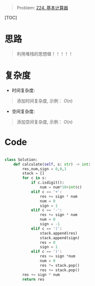 > Problem: [224. 基本计算器](https://leetcode.cn/problems/basic-calculator/description/)

[TOC]

# 思路
> 利用堆栈的思想做！！！！！

# 复杂度
- 时间复杂度: 
> 添加时间复杂度, 示例： $O(n)$

- 空间复杂度: 
> 添加空间复杂度, 示例： $O(n)$

# Code
```Python []

class Solution:
    def calculate(self, s: str) -> int:
        res,num,sign = 0,0,1
        stack = []
        for c in s:
            if c.isdigit():
                num = num*10+int(c)
            elif c == '+':
                res += sign * num
                num = 0
                sign = 1
            elif c == '-':
                res += sign * num
                num = 0
                sign = -1
            elif c == '(':
                stack.append(res)
                stack.append(sign)
                res = 0
                sign = 1
            elif c == ')':
                res += sign *num
                num = 0
                res *= stack.pop()
                res += stack.pop()
        res += sign * num
        return res
```
